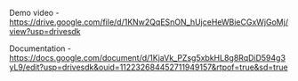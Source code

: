 Demo video -
https://drive.google.com/file/d/1KNw2QqESnON_hUjceHeWBieCGxWjGoMj/view?usp=drivesdk


Documentation -
https://docs.google.com/document/d/1KjaVk_PZsg5xbkHL8g8RqDiD594g3yL9/edit?usp=drivesdk&ouid=112232684452711949157&rtpof=true&sd=true
